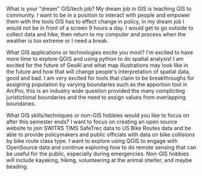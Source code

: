 What is your "dream" GIS/tech job?
My dream job in GIS is teaching GIS to community. I want to be in a position to interact with people and empower them with the tools GIS has to effect change in policy, in my dream job I would not be in front of a screen 9 hours a day. I would get to go outside to collect data and hike, then return to my computer and process when the weather is too extreme or I need a break. 

What GIS applications or technologies excite you most? 
I'm excited to have more time to explore QGIS and using python to do spatial analysis! I am excited for the future of GeoAI and what map illustrations may look like in the future and how that will change people's interpretation of spatial data, good and bad. I am very excited for tools that claim to be breakthroughs for assigning population by varying boundaries such as the apportion tool in ArcPro, this is an industry wide question provided the many complicting juristictional boundaries and the need to assign values from overlapping boundaries.

What GIS skills/techniques or non-GIS hobbies would you like to focus on after this semester ends?
I want to focus on creating an open source website to join SWITRS TIMS SafeTrec data to US Bike Routes data and be able to provide policymakers and public officials with data on bike collisions by bike route class type. I want to explore using QGIS to engage with OpenSource data and continue exploring how to do remote sensing that can be useful for the public, especially during emergencies. Non-GIS hobbies will include kayaking, hiking, volunteering at the animal shelter, and maybe beading. 
